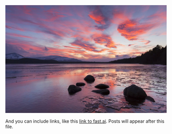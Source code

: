 ![Image of fast.ai logo](images/pic.jpg)

And you can include links, like this [link to fast.ai](https://www.fast.ai). Posts will appear after this file. 


